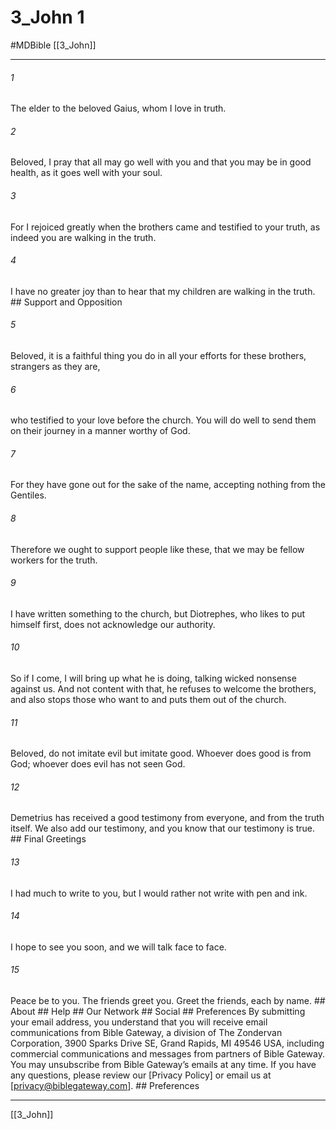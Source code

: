 # 3_John 1
#MDBible
[[3_John]]

***


###### 1 
The elder to the beloved Gaius, whom I love in truth. 

###### 2 
Beloved, I pray that all may go well with you and that you may be in good health, as it goes well with your soul. 

###### 3 
For I rejoiced greatly when the brothers came and testified to your truth, as indeed you are walking in the truth. 

###### 4 
I have no greater joy than to hear that my children are walking in the truth. ## Support and Opposition 

###### 5 
Beloved, it is a faithful thing you do in all your efforts for these brothers, strangers as they are, 

###### 6 
who testified to your love before the church. You will do well to send them on their journey in a manner worthy of God. 

###### 7 
For they have gone out for the sake of the name, accepting nothing from the Gentiles. 

###### 8 
Therefore we ought to support people like these, that we may be fellow workers for the truth. 

###### 9 
I have written something to the church, but Diotrephes, who likes to put himself first, does not acknowledge our authority. 

###### 10 
So if I come, I will bring up what he is doing, talking wicked nonsense against us. And not content with that, he refuses to welcome the brothers, and also stops those who want to and puts them out of the church. 

###### 11 
Beloved, do not imitate evil but imitate good. Whoever does good is from God; whoever does evil has not seen God. 

###### 12 
Demetrius has received a good testimony from everyone, and from the truth itself. We also add our testimony, and you know that our testimony is true. ## Final Greetings 

###### 13 
I had much to write to you, but I would rather not write with pen and ink. 

###### 14 
I hope to see you soon, and we will talk face to face. 

###### 15 
Peace be to you. The friends greet you. Greet the friends, each by name. ## About ## Help ## Our Network ## Social ## Preferences By submitting your email address, you understand that you will receive email communications from Bible Gateway, a division of The Zondervan Corporation, 3900 Sparks Drive SE, Grand Rapids, MI 49546 USA, including commercial communications and messages from partners of Bible Gateway. You may unsubscribe from Bible Gateway&rsquo;s emails at any time. If you have any questions, please review our [Privacy Policy] or email us at [privacy@biblegateway.com]. ## Preferences

***

[[3_John]]
